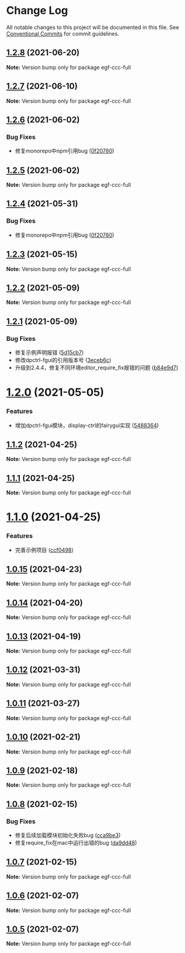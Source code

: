 # Change Log

All notable changes to this project will be documented in this file.
See [Conventional Commits](https://conventionalcommits.org) for commit guidelines.

## [1.2.8](https://e.coding.net/AILHC/easy-game-framework/EasyGameFrameworkOpen/compare/egf-ccc-full@1.2.7...egf-ccc-full@1.2.8) (2021-06-20)

**Note:** Version bump only for package egf-ccc-full





## [1.2.7](https://e.coding.net/AILHC/easy-game-framework/EasyGameFrameworkOpen/compare/egf-ccc-full@1.2.5...egf-ccc-full@1.2.7) (2021-06-10)

**Note:** Version bump only for package egf-ccc-full





## [1.2.6](https://e.coding.net/AILHC/easy-game-framework/EasyGameFrameworkOpen/compare/egf-ccc-full@1.2.3...egf-ccc-full@1.2.6) (2021-06-02)


### Bug Fixes

* 修复monorepo中npm引用bug ([0f20780](https://e.coding.net/AILHC/easy-game-framework/EasyGameFrameworkOpen/commits/0f20780d64cc7edf1fe48424ae01133a8763e11e))





## [1.2.5](https://e.coding.net/AILHC/easy-game-framework/EasyGameFrameworkOpen/compare/egf-ccc-full@1.2.4...egf-ccc-full@1.2.5) (2021-06-02)

**Note:** Version bump only for package egf-ccc-full





## [1.2.4](https://e.coding.net/AILHC/easy-game-framework/EasyGameFrameworkOpen/compare/egf-ccc-full@1.2.3...egf-ccc-full@1.2.4) (2021-05-31)


### Bug Fixes

* 修复monorepo中npm引用bug ([0f20780](https://e.coding.net/AILHC/easy-game-framework/EasyGameFrameworkOpen/commits/0f20780d64cc7edf1fe48424ae01133a8763e11e))





## [1.2.3](https://e.coding.net/AILHC/easy-game-framework/EasyGameFrameworkOpen/compare/egf-ccc-full@1.2.2...egf-ccc-full@1.2.3) (2021-05-15)

**Note:** Version bump only for package egf-ccc-full





## [1.2.2](https://e.coding.net/AILHC/easy-game-framework/EasyGameFrameworkOpen/compare/egf-ccc-full@1.2.1...egf-ccc-full@1.2.2) (2021-05-09)

**Note:** Version bump only for package egf-ccc-full





## [1.2.1](https://e.coding.net/AILHC/easy-game-framework/EasyGameFrameworkOpen/compare/egf-ccc-full@1.2.0...egf-ccc-full@1.2.1) (2021-05-09)


### Bug Fixes

* 修复示例声明报错 ([5d15cb7](https://e.coding.net/AILHC/easy-game-framework/EasyGameFrameworkOpen/commits/5d15cb7c8baae30bd7619daa3352ffbb84245a24))
* 修改dpctrl-fgui的引用版本号 ([3eceb6c](https://e.coding.net/AILHC/easy-game-framework/EasyGameFrameworkOpen/commits/3eceb6c68671ba7c5284e4e20d721b9c7fde303f))
* 升级到2.4.4，修复不同环境editor_require_fix报错的问题 ([b84e9d7](https://e.coding.net/AILHC/easy-game-framework/EasyGameFrameworkOpen/commits/b84e9d764b990fabf964a31145c59c47f9376873))





# [1.2.0](https://e.coding.net/AILHC/easy-game-framework/EasyGameFrameworkOpen/compare/egf-ccc-full@1.1.2...egf-ccc-full@1.2.0) (2021-05-05)


### Features

* 增加dpctrl-fgui模块，display-ctrl的fairygui实现 ([5488364](https://e.coding.net/AILHC/easy-game-framework/EasyGameFrameworkOpen/commits/548836485d02c944b18f7b4a8307d4acbb05882d))





## [1.1.2](https://e.coding.net/AILHC/easy-game-framework/EasyGameFrameworkOpen/compare/egf-ccc-full@1.1.1...egf-ccc-full@1.1.2) (2021-04-25)

**Note:** Version bump only for package egf-ccc-full





## [1.1.1](https://e.coding.net/AILHC/easy-game-framework/EasyGameFrameworkOpen/compare/egf-ccc-full@1.1.0...egf-ccc-full@1.1.1) (2021-04-25)

**Note:** Version bump only for package egf-ccc-full





# [1.1.0](https://e.coding.net/AILHC/easy-game-framework/EasyGameFrameworkOpen/compare/egf-ccc-full@1.0.15...egf-ccc-full@1.1.0) (2021-04-25)


### Features

* 完善示例项目 ([ccf0498](https://e.coding.net/AILHC/easy-game-framework/EasyGameFrameworkOpen/commits/ccf04981ae49c40fb9e8ff67376411d205ccac7c))





## [1.0.15](https://e.coding.net/AILHC/easy-game-framework/EasyGameFrameworkOpen/compare/egf-ccc-full@1.0.14...egf-ccc-full@1.0.15) (2021-04-23)

**Note:** Version bump only for package egf-ccc-full





## [1.0.14](https://e.coding.net/AILHC/easy-game-framework/EasyGameFrameworkOpen/compare/egf-ccc-full@1.0.13...egf-ccc-full@1.0.14) (2021-04-20)

**Note:** Version bump only for package egf-ccc-full





## [1.0.13](https://e.coding.net/AILHC/easy-game-framework/EasyGameFrameworkOpen/compare/egf-ccc-full@1.0.12...egf-ccc-full@1.0.13) (2021-04-19)

**Note:** Version bump only for package egf-ccc-full





## [1.0.12](https://e.coding.net/AILHC/easy-game-framework/EasyGameFrameworkOpen/compare/egf-ccc-full@1.0.11...egf-ccc-full@1.0.12) (2021-03-31)

**Note:** Version bump only for package egf-ccc-full





## [1.0.11](https://e.coding.net/AILHC/easy-game-framework/EasyGameFrameworkOpen/compare/egf-ccc-full@1.0.10...egf-ccc-full@1.0.11) (2021-03-27)

**Note:** Version bump only for package egf-ccc-full





## [1.0.10](https://e.coding.net/AILHC/easy-game-framework/EasyGameFrameworkOpen/compare/egf-ccc-full@1.0.9...egf-ccc-full@1.0.10) (2021-02-21)

**Note:** Version bump only for package egf-ccc-full





## [1.0.9](https://e.coding.net/AILHC/easy-game-framework/EasyGameFrameworkOpen/compare/egf-ccc-full@1.0.8...egf-ccc-full@1.0.9) (2021-02-18)

**Note:** Version bump only for package egf-ccc-full





## [1.0.8](https://e.coding.net/AILHC/easy-game-framework/EasyGameFrameworkOpen/compare/egf-ccc-full@1.0.7...egf-ccc-full@1.0.8) (2021-02-15)


### Bug Fixes

* 修复后续加载模块初始化失败bug ([cca9be3](https://e.coding.net/AILHC/easy-game-framework/EasyGameFrameworkOpen/commits/cca9be371e019a7e261094cab6d1b722c96908b8))
* 修复require_fix在mac中运行出错的bug ([da9dd48](https://e.coding.net/AILHC/easy-game-framework/EasyGameFrameworkOpen/commits/da9dd480484a6d64b6c69b8c1d0008db0f287d96))





## [1.0.7](https://e.coding.net/AILHC/easy-game-framework/EasyGameFrameworkOpen/compare/egf-ccc-full@1.0.6...egf-ccc-full@1.0.7) (2021-02-15)

**Note:** Version bump only for package egf-ccc-full





## [1.0.6](https://e.coding.net/AILHC/easy-game-framework/EasyGameFrameworkOpen/compare/egf-ccc-full@1.0.5...egf-ccc-full@1.0.6) (2021-02-07)

**Note:** Version bump only for package egf-ccc-full





## [1.0.5](https://e.coding.net/AILHC/easy-game-framework/EasyGameFrameworkOpen/compare/egf-ccc-full@1.0.4...egf-ccc-full@1.0.5) (2021-02-07)

**Note:** Version bump only for package egf-ccc-full
